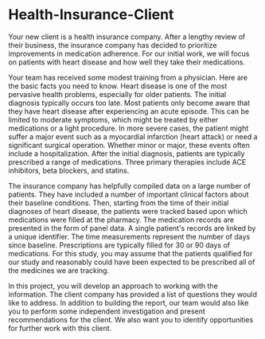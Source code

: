 # Health-Insurance-Client
Your new client is a health insurance company.  After a lengthy review of their business, the insurance company has decided to prioritize improvements in medication adherence.  For our initial work, we will focus on patients with heart disease and how well they take their medications.

Your team has received some modest training from a physician.  Here are the basic facts you need to know.  Heart disease is one of the most pervasive health problems, especially for older patients.  The initial diagnosis typically occurs too late.  Most patients only become aware that they have heart disease after experiencing an acute episode.  This can be limited to moderate symptoms, which might be treated by either medications or a light procedure.  In more severe cases, the patient might suffer a major event such as a myocardial infarction (heart attack) or need a significant surgical operation.  Whether minor or major, these events often include a hospitalization.  After the initial diagnosis, patients are typically prescribed a range of medications.  Three primary therapies include ACE inhibitors, beta blockers, and statins.

The insurance company has helpfully compiled data on a large number of patients.  They have included a number of important clinical factors about their baseline conditions.  Then, starting from the time of their initial diagnoses of heart disease, the patients were tracked based upon which medications were filled at the pharmacy.  The medication records are presented in the form of panel data.  A single patient's records are linked by a unique identifier.  The time measurements represent the number of days since baseline.  Prescriptions are typically filled for 30 or 90 days of medications.  For this study, you may assume that the patients qualified for our study and reasonably could have been expected to be prescribed all of the medicines we are tracking.

In this project, you will develop an approach to working with the information.  The client company has provided a list of questions they would like to address.  In addition to building the report, our team would also like you to perform some independent investigation and present recommendations for the client.  We also want you to identify opportunities for further work with this client.


